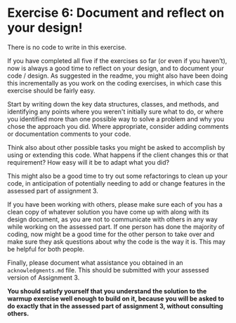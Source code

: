 # Exercise 6: Document and reflect on your design!

There is no code to write in this exercise.

If you have completed all five if the exercises so far (or even if you haven't), now is always a good time to reflect 
on your design, and to document your code / design.  As suggested in the readme, you might also have been doing this 
incrementally as you work on the coding exercises, in which case this exercise should be fairly easy.

Start by writing down the key data structures, classes, and methods, and identifying any points where you weren't initially
sure what to do, or where you identified more than one possible way to solve a problem and why you chose the approach 
you did.  Where appropriate, consider adding comments or documentation comments to your code.

Think also about other possible tasks you might be asked to accomplish by using or extending this code.  What happens
if the client changes this or that requirement?  How easy will it be to adapt what you did?  

This might also be a good time to try out some refactorings to clean up your code, in anticipation of potentially needing
to add or change features in the assessed part of assignment 3.  

If you have been working with others, please make sure each of you has a clean copy of whatever solution you have come 
up with along with its design document, as you are not to communicate with others in any way while working on the 
assessed  part.  If one person has done the majority of coding, now might be a good time for the other person to take 
over and make sure they ask questions about why the code is the way it is.  This may be helpful for both people.  

Finally, please document what assistance you obtained in an `acknowledgments.md` file.  This should be submitted with 
your assessed version of Assignment 3.

**You should satisfy yourself that you understand the solution to the warmup exercise well enough to build on it, because 
you will be asked to do exactly that in the assessed part of assignment 3, without consulting others.**

